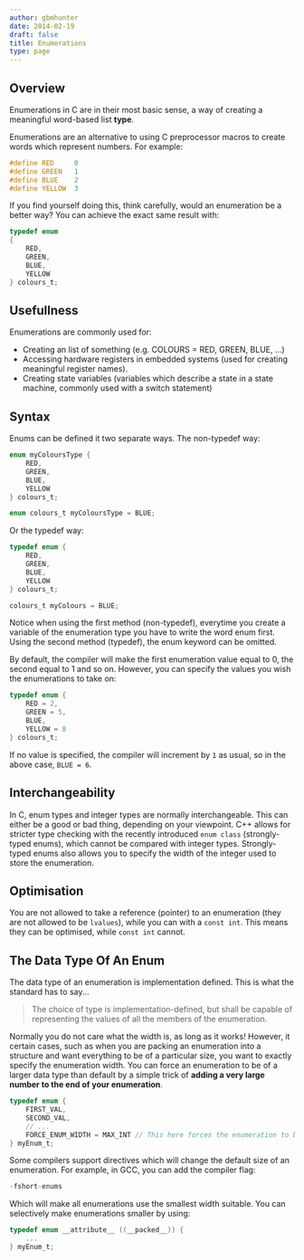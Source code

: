 ```yaml
---
author: gbmhunter
date: 2014-02-19
draft: false
title: Enumerations
type: page
---
```


## Overview

Enumerations in C are in their most basic sense, a way of creating a meaningful word-based list **type**.

Enumerations are an alternative to using C preprocessor macros to create words which represent numbers. For example:

```c
#define RED   	0
#define GREEN 	1
#define BLUE	2
#define YELLOW	3
```

If you find yourself doing this, think carefully, would an enumeration be a better way? You can achieve the exact same result with:

```c   
typedef enum
{
    RED,
    GREEN,
    BLUE,
    YELLOW
} colours_t;
``` 

## Usefullness

Enumerations are commonly used for:

* Creating an list of something (e.g. COLOURS = RED, GREEN, BLUE, ...)
* Accessing hardware registers in embedded systems (used for creating meaningful register names).
* Creating state variables (variables which describe a state in a state machine, commonly used with a switch statement)

## Syntax

Enums can be defined it two separate ways. The non-typedef way:

```c  
enum myColoursType {
    RED,
    GREEN,
    BLUE,
    YELLOW
} colours_t;

enum colours_t myColoursType = BLUE;
```

Or the typedef way:
   
```c  
typedef enum {
    RED,
    GREEN,
    BLUE,
    YELLOW
} colours_t;

colours_t myColours = BLUE;
```

Notice when using the first method (non-typedef), everytime you create a variable of the enumeration type you have to write the word enum first. Using the second method (typedef), the enum keyword can be omitted.

By default, the compiler will make the first enumeration value equal to 0, the second equal to 1 and so on. However, you can specify the values you wish the enumerations to take on:

```c    
typedef enum {
    RED = 2,
    GREEN = 5,
    BLUE,
    YELLOW = 8
} colours_t;
```

If no value is specified, the compiler will increment by `1` as usual, so in the above case, `BLUE = 6`.

## Interchangeability

In C, enum types and integer types are normally interchangeable. This can either be a good or bad thing, depending on your viewpoint. C++ allows for stricter type checking with the recently introduced `enum class` (strongly-typed enums), which cannot be compared with integer types. Strongly-typed enums also allows you to specify the width of the integer used to store the enumeration.

## Optimisation

You are not allowed to take a reference (pointer) to an enumeration (they are not allowed to be `lvalues`), while you can with a `const int`. This means they can be optimised, while `const int` cannot.

## The Data Type Of An Enum

The data type of an enumeration is implementation defined. This is what the standard has to say...

<blockquote>The choice of type is implementation-defined, but shall be capable of representing the values of all the members of the enumeration.</blockquote>

Normally you do not care what the width is, as long as it works! However, it certain cases, such as when you are packing an enumeration into a structure and want everything to be of a particular size, you want to exactly specify the enumeration width. You can force an enumeration to be of a larger data type than default by a simple trick of **adding a very large number to the end of your enumeration**.

```c    
typedef enum {
    FIRST_VAL,
    SECOND_VAL,
    // ...
    FORCE_ENUM_WIDTH = MAX_INT // This here forces the enumeration to be at least a particular width
} myEnum_t;
```

Some compilers support directives which will change the default size of an enumeration. For example, in GCC, you can add the compiler flag:
	
```c    
-fshort-enums
```

Which will make all enumerations use the smallest width suitable. You can selectively make enumerations smaller by using:

```c    
typedef enum __attribute__ ((__packed__)) {
    ...
} myEnum_t;
```  
